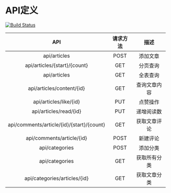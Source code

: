 # API定义

[![Build Status](https://dev.azure.com/q932104843/blog_ui/_apis/build/status/HahaMango.blog_ui?branchName=master)](https://dev.azure.com/q932104843/blog_ui/_build/latest?definitionId=2&branchName=master)

|API|请求方法|描述|
|:--:|:--:|:--:|
|api/articles|POST|添加文章|
|api/articles/{start}/{count}|GET|分页查询|
|api/articles|GET|全表查询|
|api/articles/content/{id}|GET|查询文章内容|
|api/articles/like/{id}|PUT|点赞操作|
|api/articles/read/{id}|PUT|递增阅读数|
|api/comments/article/{id}/{start}/{count}|GET|获取文章评论|
|api/comments/article/{id}|POST|新建评论|
|api/categories|POST|添加分类|
|api/categories|GET|获取所有分类|
|api/categories/articles/{id}|GET|获取文章分类|